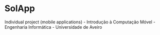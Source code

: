 # SolApp
Individual project (mobile applications) - Introdução à Computação Móvel - Engenharia Informática - Universidade de Aveiro
